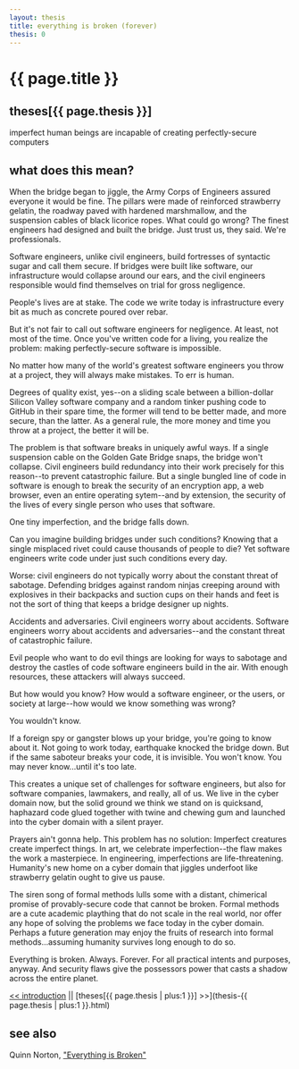 ```yaml
---
layout: thesis
title: everything is broken (forever)
thesis: 0
---
```


<h1 id="html">{{ page.title }}</h1>

<h2 id="html">theses[{{ page.thesis }}]</h2>

imperfect human beings are incapable of creating perfectly-secure computers

<h2 id="html">what does this mean?</h2>

When the bridge began to jiggle, the Army Corps of Engineers assured everyone it would be fine. The pillars were made of reinforced strawberry gelatin, the roadway paved with hardened marshmallow, and the suspension cables of black licorice ropes. What could go wrong? The finest engineers had designed and built the bridge. Just trust us, they said. We're professionals.

Software engineers, unlike civil engineers, build fortresses of syntactic sugar and call them secure. If bridges were built like software, our infrastructure would collapse around our ears, and the civil engineers responsible would find themselves on trial for gross negligence.

People's lives are at stake. The code we write today is infrastructure every bit as much as concrete poured over rebar.

But it's not fair to call out software engineers for negligence. At least, not most of the time. Once you've written code for a living, you realize the problem: making perfectly-secure software is impossible.

No matter how many of the world's greatest software engineers you throw at a project, they will always make mistakes. To err is human.

Degrees of quality exist, yes--on a sliding scale between a billion-dollar Silicon Valley software company and a random tinker pushing code to GitHub in their spare time, the former will tend to be better made, and more secure, than the latter. As a general rule, the more money and time you throw at a project, the better it will be.

The problem is that software breaks in uniquely awful ways. If a single suspension cable on the Golden Gate Bridge snaps, the bridge won't collapse. Civil engineers build redundancy into their work precisely for this reason--to prevent catastrophic failure. But a single bungled line of code in software is enough to break the security of an encryption app, a web browser, even an entire operating sytem--and by extension, the security of the lives of every single person who uses that software.

One tiny imperfection, and the bridge falls down.

Can you imagine building bridges under such conditions? Knowing that a single misplaced rivet could cause thousands of people to die? Yet software engineers write code under just such conditions every day.

Worse: civil engineers do not typically worry about the constant threat of sabotage. Defending bridges against random ninjas creeping around with explosives in their backpacks and suction cups on their hands and feet is not the sort of thing that keeps a bridge designer up nights.

Accidents and adversaries. Civil engineers worry about accidents. Software engineers worry about accidents and adversaries--and the constant threat of catastrophic failure.

Evil people who want to do evil things are looking for ways to sabotage and destroy the castles of code software engineers build in the air. With enough resources, these attackers will always succeed.

But how would you know? How would a software engineer, or the users, or society at large--how would we know something was wrong?

You wouldn't know.

If a foreign spy or gangster blows up your bridge, you're going to know about it. Not going to work today, earthquake knocked the bridge down. But if the same saboteur breaks your code, it is invisible. You won't know. You may never know...until it's too late.

This creates a unique set of challenges for software engineers, but also for software companies, lawmakers, and really, all of us. We live in the cyber domain now, but the solid ground we think we stand on is quicksand, haphazard code glued together with twine and chewing gum and launched into the cyber domain with a silent prayer.

Prayers ain't gonna help. This problem has no solution: Imperfect creatures create imperfect things. In art, we celebrate imperfection--the flaw makes the work a masterpiece. In engineering, imperfections are life-threatening. Humanity's new home on a cyber domain that jiggles underfoot like strawberry gelatin ought to give us pause.

The siren song of formal methods lulls some with a distant, chimerical promise of provably-secure code that cannot be broken. Formal methods are a cute academic plaything that do not scale in the real world, nor offer any hope of solving the problems we face today in the cyber domain. Perhaps a future generation may enjoy the fruits of research into formal methods...assuming humanity survives long enough to do so.

Everything is broken. Always. Forever. For all practical intents and purposes, anyway. And security flaws give the possessors power that casts a shadow across the entire planet.

[\<\< introduction](introduction.html)  ||  [theses[{{ page.thesis | plus:1 }}] \>\>](thesis-{{ page.thesis | plus:1 }}.html)

<h2 id="html">see also</h2>

Quinn Norton, ["Everything is Broken"](https://medium.com/message/everything-is-broken-81e5f33a24e1)
